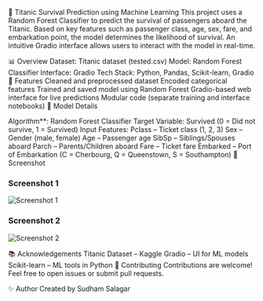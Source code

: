🚢 Titanic Survival Prediction using Machine Learning
This project uses a Random Forest Classifier to predict the survival of passengers aboard the Titanic. Based on key features such as passenger class, age, sex, fare, and embarkation point, the model determines the likelihood of survival. An intuitive Gradio interface allows users to interact with the model in real-time.

📊 Overview
Dataset: Titanic dataset (tested.csv)
Model: Random Forest Classifier
Interface: Gradio
Tech Stack: Python, Pandas, Scikit-learn, Gradio
🚀 Features
Cleaned and preprocessed dataset
Encoded categorical features
Trained and saved model using Random Forest
Gradio-based web interface for live predictions
Modular code (separate training and interface notebooks)
🧠 Model Details

Algorithm**: Random Forest Classifier
Target Variable: Survived (0 = Did not survive, 1 = Survived)
Input Features:
Pclass – Ticket class (1, 2, 3)
Sex – Gender (male, female)
Age – Passenger age
SibSp – Siblings/Spouses aboard
Parch – Parents/Children aboard
Fare – Ticket fare
Embarked – Port of Embarkation (C = Cherbourg, Q = Queenstown, S = Southampton)
📸 Screenshot


### Screenshot 1
![Screenshot 1](images/s1.png)

### Screenshot 2
![Screenshot 2](images/s2.png)




📚 Acknowledgements
Titanic Dataset – Kaggle
Gradio – UI for ML models
Scikit-learn – ML tools in Python
🙌 Contributing
Contributions are welcome! Feel free to open issues or submit pull requests.

✨ Author
Created by Sudham Salagar